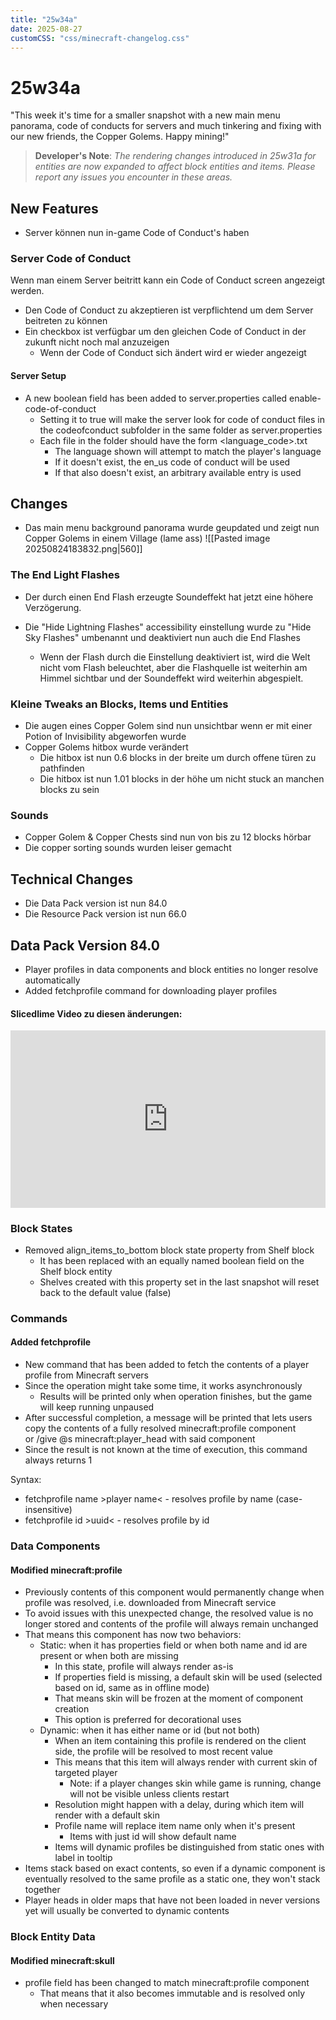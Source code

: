 ```yaml
---
title: "25w34a"
date: 2025-08-27
customCSS: "css/minecraft-changelog.css"
---
```


# 25w34a

"This week it's time for a smaller snapshot with a new main menu panorama, code of conducts for servers and much tinkering and fixing with our new friends, the Copper Golems. Happy mining!"

> **Developer's Note**: _The rendering changes introduced in 25w31a for entities are now expanded to affect block entities and items. Please report any issues you encounter in these areas._

## New Features

- Server können nun in-game Code of Conduct's haben

### Server Code of Conduct

Wenn man einem Server beitritt kann ein Code of Conduct screen angezeigt werden.

- Den Code of Conduct zu akzeptieren ist verpflichtend um dem Server beitreten zu können
- Ein checkbox ist verfügbar um den gleichen Code of Conduct in der zukunft nicht noch mal anzuzeigen
    - Wenn der Code of Conduct sich ändert wird er wieder angezeigt

#### Server Setup

- A new boolean field has been added to server.properties called enable-code-of-conduct
    - Setting it to true will make the server look for code of conduct files in the codeofconduct subfolder in the same folder as server.properties
    - Each file in the folder should have the form <language_code>.txt
        - The language shown will attempt to match the player's language
        - If it doesn't exist, the en_us code of conduct will be used
        - If that also doesn't exist, an arbitrary available entry is used

## Changes

- Das main menu background panorama wurde geupdated und zeigt nun Copper Golems in einem Village (lame ass)
 ![[Pasted image 20250824183832.png|560]]
### The End Light Flashes

- Der durch einen End Flash erzeugte Soundeffekt hat jetzt eine höhere Verzögerung.
  
- Die "Hide Lightning Flashes" accessibility einstellung wurde zu "Hide Sky Flashes" umbenannt und deaktiviert nun auch die End Flashes
    - Wenn der Flash durch die Einstellung deaktiviert ist, wird die Welt nicht vom Flash beleuchtet, aber die Flashquelle ist weiterhin am Himmel sichtbar und der Soundeffekt wird weiterhin abgespielt.

### Kleine Tweaks an Blocks, Items und Entities

- Die augen eines Copper Golem sind nun unsichtbar wenn er mit einer Potion of Invisibility abgeworfen wurde
- Copper Golems hitbox wurde verändert
    - Die hitbox ist nun 0.6 blocks in der breite um durch offene türen zu pathfinden
    - Die hitbox ist nun 1.01 blocks in der höhe um nicht stuck an manchen blocks zu sein

### Sounds

- Copper Golem & Copper Chests sind nun von bis zu 12 blocks hörbar
- Die copper sorting sounds wurden leiser gemacht

## Technical Changes

- Die Data Pack version ist nun 84.0
- Die Resource Pack version ist nun 66.0

## Data Pack Version 84.0

- Player profiles in data components and block entities no longer resolve automatically
- Added fetchprofile command for downloading player profiles

#### Slicedlime Video zu diesen änderungen: 
<div style="left: 0; width: 100%; height: 0; position: relative; padding-bottom: 56.25%;"><iframe src="https://www.youtube.com/embed/RX5VC-WTo7A?rel=0" style="top: 0; left: 0; width: 100%; height: 100%; position: absolute; border: 0;" allowfullscreen scrolling="no" allow="accelerometer *; clipboard-write *; encrypted-media *; gyroscope *; picture-in-picture *; web-share *;"></iframe></div>

### Block States

- Removed align_items_to_bottom block state property from Shelf block
    - It has been replaced with an equally named boolean field on the Shelf block entity
    - Shelves created with this property set in the last snapshot will reset back to the default value (false)

### Commands

#### Added fetchprofile

- New command that has been added to fetch the contents of a player profile from Minecraft servers
- Since the operation might take some time, it works asynchronously
    - Results will be printed only when operation finishes, but the game will keep running unpaused
- After successful completion, a message will be printed that lets users copy the contents of a fully resolved minecraft:profile component or /give @s minecraft:player_head with said component
- Since the result is not known at the time of execution, this command always returns 1

Syntax:

- fetchprofile name >player name< - resolves profile by name (case-insensitive)
- fetchprofile id >uuid< - resolves profile by id

### Data Components

#### Modified minecraft:profile

- Previously contents of this component would permanently change when profile was resolved, i.e. downloaded from Minecraft service
- To avoid issues with this unexpected change, the resolved value is no longer stored and contents of the profile will always remain unchanged
- That means this component has now two behaviors:
    - Static: when it has properties field or when both name and id are present or when both are missing
        - In this state, profile will always render as-is
        - If properties field is missing, a default skin will be used (selected based on id, same as in offline mode)
        - That means skin will be frozen at the moment of component creation
        - This option is preferred for decorational uses
    - Dynamic: when it has either name or id (but not both)
        - When an item containing this profile is rendered on the client side, the profile will be resolved to most recent value
        - This means that this item will always render with current skin of targeted player
            - Note: if a player changes skin while game is running, change will not be visible unless clients restart
        - Resolution might happen with a delay, during which item will render with a default skin
        - Profile name will replace item name only when it's present
            - Items with just id will show default name
        - Items will dynamic profiles be distinguished from static ones with label in tooltip
- Items stack based on exact contents, so even if a dynamic component is eventually resolved to the same profile as a static one, they won't stack together
- Player heads in older maps that have not been loaded in never versions yet will usually be converted to dynamic contents

### Block Entity Data

#### Modified minecraft:skull

- profile field has been changed to match minecraft:profile component
    - That means that it also becomes immutable and is resolved only when necessary